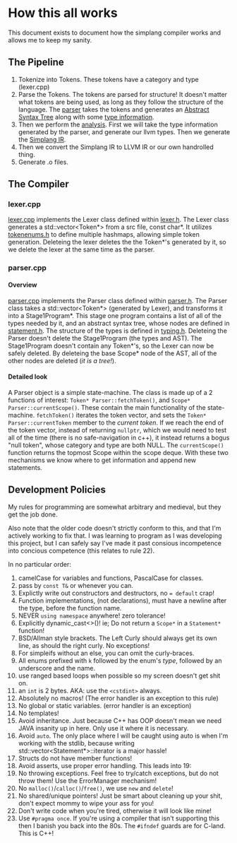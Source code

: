 # How this all works

This document exists to document how the simplang compiler works and allows me to keep my sanity.



## The Pipeline

1. Tokenize into Tokens. These tokens have a category and type (lexer.cpp)
2. Parse the Tokens. The tokens are parsed for structure! It doesn't matter what tokens are being used, as long as they follow the structure of the language. The [parser](/src/parser.cpp) takes the tokens and generates an [Abstract Syntax Tree](/src/statement.cpp) along with some [type information](/src/typing.cpp). 
3. Then we perform the [analysis](/src/analyze.cpp). First we will take the type information generated by the parser, and generate our llvm types. Then we generate the [Simplang IR](#).
4. Then we convert the Simplang IR to LLVM IR or our own handrolled thing. 
5. Generate .o files.


## The Compiler

### lexer.cpp
[lexer.cpp](/src/lexer.cpp) implements the Lexer class defined within [lexer.h](/include/lexer.h). The Lexer class generates a std::vector<Token\*> from a src file, const char\*. It utilizes [tokenenums.h](/include/tokenenums.h) to define multiple hashmaps, allowing simple token generation. Deleteing the lexer deletes the the Token\*'s generated by it, so we delete the lexer at the same time as the parser.

### parser.cpp
#### Overview
[parser.cpp](/src/parser.cpp) implements the Parser class defined within [parser.h](/include/parser.h). The Parser class takes a std::vector<Token\*> (generated by Lexer), and transforms it into a Stage1Program\*.   This stage one program contains a list of all of the types needed by it, and an abstract syntax tree, whose nodes are defined in [statement.h](/include/statement.h). The structure of the types is defined in [typing.h](/include/typing.h). Deleteing the Parser doesn't delete the Stage1Program (the types and AST). The Stage1Program doesn't contain any Token\*'s, so the Lexer can now be safely deleted. By deleteing the base Scope* node of the AST, all of the other nodes are deleted (*it is a tree!*).    

#### Detailed look
A Parser object is a simple state-machine. The class is made up of a 2 functions of interest: `Token* Parser::fetchToken()`, and `Scope* Parser::currentScope()`. These contain the main functionality of the state-machine. `fetchToken()` iterates the token vector, and sets the `Token* Parser::currentToken` member to the *current token*. If we reach the end of the token vector, instead of returning `nullptr`, which we would need to test all of the time (there is no safe-navigation in c++), it instead returns a bogus "null token", whose category and type are both NULL. The `currentScope()` function returns the topmost Scope within the scope deque. With these two mechanisms we know where to get information and append new statements.


## Development Policies
My rules for programming are somewhat arbitrary and medieval, but they get the job done. 

Also note that the older code doesn't strictly conform to this, and that I'm actively working to fix that. I was learning to program as I was developing this project, but I can safely say I've made it past consious incompetence into concious competence (this relates to rule 22).

In no particular order:
1. camelCase for variables and functions, PascalCase for classes.
2. pass by `const T&` or whenever you can.
3. Explictly write out constructors and destructors, no `= default` crap!
4. Function implementations, (not declarations), must have a newline after the type, before the function name.
5. NEVER `using namespace` anywhere! zero tolerance!
6. Explicitly dynamic_cast<>()! ie; Do not return a `Scope*` in a `Statement*` function!
7. BSD/Allman style brackets. The Left Curly should always get its own line, as should the right curly. No exceptions!
8. For  simpleifs without an else, you can omit the curly-braces.
9. All enums prefixed with `k` followed by the enum's *type*, followed by an underscore and the name. 
10. use ranged based loops when possible so my screen doesn't get shit on.
11. an `int` is 2 bytes. AKA: use the `<cstdint>` always. 
12. Absolutely no macros! (The error handler is an exception to this rule)
13. No global or static variables. (error handler is an exception)
14. No templates!
15. Avoid inheritance. Just because C++ has OOP doesn't mean we need JAVA insanity up in here. Only use it where it is necessary.
16. Avoid `auto`. The only place where I will be caught using auto is when I'm working with the stdlib, because writing std::vector<Statement\*>::iterator is a major hassle!
17. Structs do not have member functions!
18. Avoid asserts, use proper error handling. This leads into 19:
19. No throwing exceptions. Feel free to try/catch exceptions, but do not throw them! Use the ErrorManager mechanism!
20. No `malloc()`/`calloc()`/`free()`, we use `new` and `delete`!
21. No shared/unique pointers! Just be smart about cleaning up your shit, don't expect mommy to wipe your ass for you!
22. Don't write code when you're tired, otherwise it will look like mine!
23. Use `#pragma once`. If you're using a compiler that isn't supporting this then I banish you back into the 80s. The `#ifndef` guards are for C-land. This is C++!
